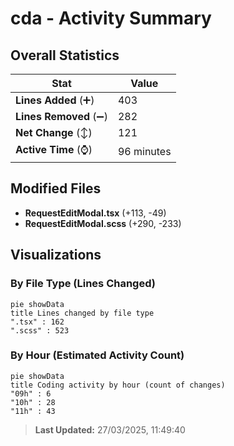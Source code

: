 # cda - Activity Summary 

## Overall Statistics

| Stat                   | Value                                                             |
| ---------------------- | ----------------------------------------------------------------- |
| **Lines Added** (➕)   | 403                                          |
| **Lines Removed** (➖) | 282                                        |
| **Net Change** (↕)    | 121                |
| **Active Time** (⌚)   | 96 minutes |


## Modified Files
- **RequestEditModal.tsx** (+113, -49)
- **RequestEditModal.scss** (+290, -233)

## Visualizations

### By File Type (Lines Changed)

```mermaid
pie showData
title Lines changed by file type
".tsx" : 162
".scss" : 523
```

### By Hour (Estimated Activity Count)

```mermaid
pie showData
title Coding activity by hour (count of changes)
"09h" : 6
"10h" : 28
"11h" : 43
```


> **Last Updated:** 27/03/2025, 11:49:40